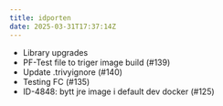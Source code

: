 ```yaml
---
title: idporten
date: 2025-03-31T17:37:14Z
---
```

- Library upgrades
- PF-Test file to triger image build (#139)
- Update .trivyignore (#140)
- Testing FC (#135)
- ID-4848: bytt jre image i default dev docker (#125)

